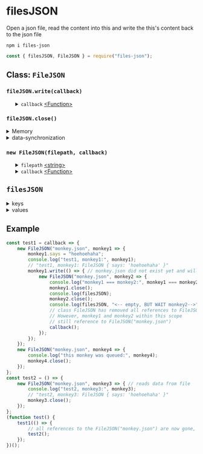 # filesJSON
Open a json file, read the content into this and write the this's content back to the json file
<pre><code>npm i files-json</code></pre>

```javascript
const { filesJSON, FileJSON } = require("files-json");
```
<h2>Class: <code>FileJSON</code></h2>
<h3><code>fileJSON.write(callback)</code></h3>
<ul>
	<details>
		<summary>
			<code>callback</code> <a href="https://developer.mozilla.org/en-US/docs/Web/JavaScript/Reference/Global_Objects/Function">&lt;Function&gt;</a>
		</summary>
		<ul>
		<details>
			<summary>
				<code>err</code> <a href="https://developer.mozilla.org/en-US/docs/Web/JavaScript/Data_structures#Null_type">&lt;Null&gt;</a> | <a href="https://developer.mozilla.org/en-US/docs/Web/JavaScript/Reference/Global_Objects/Error">&lt;Error&gt;</a>
			</summary>
			Is an error in case <a href="https://nodejs.org/dist/latest-v12.x/docs/api/fs.html#fs_fs_writefile_file_data_options_callback">fs.writeFile()</a> had failed.
		</details>
	</ul>
	The <code>callback</code> will be executed after the content from <code>fileJSON</code> has been passed through <a href="https://developer.mozilla.org/en-US/docs/Web/JavaScript/Reference/Global_Objects/JSON/stringify">JSON.stringify()</a> and the string has been written into the json file at the <code>filepath</code>. In case the json file does not exist the file will be created. Prototype method and prototype properties will never be pasred by <a href="https://developer.mozilla.org/en-US/docs/Web/JavaScript/Reference/Global_Objects/JSON/stringify">JSON.stringify()</a> and therefore are never written into the json file. This allows developers to create a self implemented class that can extend from the <code>FilesJSON</code> class and make new methods dedicated to a particular configuration file.
	</details>
</ul>
<h3><code>fileJSON.close()</code></h3>
<details>
	<summary>Memory</summary>
	In case the <code>fileJSON</code> is not closed be aware of abundant memory usage because objects are being stored and not used. When the number of connections to a <code>fileJSON</code> at a particular <code>filepath</code> have reached 0 then the <code>fileJSON</code> will be removed from the internal <a href="https://developer.mozilla.org/en-US/docs/Web/JavaScript/Data_structures#Keyed_collections_Maps_Sets_WeakMaps_WeakSets">Map</a>.
</details>
<details>
	<summary>data-synchronization</summary>
	If a json file at that particular <code>filepath</code> is actively opened in a <code>fileJSON</code> object and if the content of that json file at that particular <code>filepath</code> had been modified outside of the <code>fileJSON</code> object these modifications do not reflect back to the <code>fileJSON</code> object. Therefore when a <code>fileJSON</code> had not been closed when it was not used anymore data may be out of sync. However if the particular json file is never modified outside of the <code>fileJSON</code> object, there is nothing to worry about.
</details>
<h3><code>new FileJSON(filepath, callback)</code></h3>
<ul>
	<details>
		<summary>
			<code>filepath</code> <a href="https://developer.mozilla.org/en-US/docs/Web/JavaScript/Data_structures#String_type">&lt;string&gt;</a>
		</summary>
		The <code>filepath</code> will be added to the <code>filesJSON</code> object. 
	</details>
	<details>
		<summary>
			<code>callback</code> <a href="https://developer.mozilla.org/en-US/docs/Web/JavaScript/Reference/Global_Objects/Function">&lt;Function&gt;</a>
		</summary>
		<ul>
			<details>
				<summary>
					<code>fileJSON</code> <a href="https://developer.mozilla.org/en-US/docs/Web/JavaScript/Reference/Global_Objects/Object">&lt;object&gt;</a>
				</summary>
				On reading either the content of a json file will be passed through <a href="https://developer.mozilla.org/en-US/docs/Web/JavaScript/Reference/Global_Objects/JSON/parse">JSON.parse()</a> or a new empty <code>fileJSON</code> object is created and passed by the <code>callback</code>. In case the json file at the <code>filepath</code> was already opened, that <code>fileJSON</code> will be be passed over by the <code>callback</code>. In case the internal <code>new FileJSON()</code> was still reading and at the same time the same <code>filepath</code> is opened somewhere else by another <code>new FileJSON()</code> the latter will be put into a readQueue and return the same object as the first. 
			</details>
		</ul>
		The callback will be executed when the internal <code>fileJSON</code> has finished creating the <code>fileJSON</code>.
	</details>
</ul>
<h2><code>filesJSON</code></h2>
<details>
	<summary>keys</summary>
	The <code>filepath</code>
</details>
<details>
	<summary>values</summary>
	The <code>fileJSON</code> created from <code>new FileJSON()</code>.
</details>
<h2>Example</h2>

```javascript
const test1 = callback => {
	new FileJSON("monkey.json", monkey1 => {
		monkey1.says = "hoehoehaha";
		console.log("test1, monkey1:", monkey1); 
		// "test1, monkey1: FileJSON { says: 'hoehoehaha' }" 
		monkey1.write(() => { // monkey.json did not exist yet and will be created
			new FileJSON("monkey.json", monkey2 => {
				console.log("monkey1 === monkey2:", monkey1 === monkey2);
				monkey1.close();
				console.log(filesJSON);
				monkey2.close();
				console.log(filesJSON, "<-- empty, BUT WAIT monkey2-->", monkey2);
				// class FileJSON has removed all references to FileJSON("monkey.json")
				// However, monkey1 and monkey2 within this scope 
				// still reference to FileJSON("monkey.json")
				callback();
			});
		});
	});
	new FileJSON("monkey.json", monkey4 => {
		console.log("this monkey was queued:", monkey4);
		monkey4.close();
	});
};
const test2 = () => {
	new FileJSON("monkey.json", monkey3 => { // reads data from file
		console.log("test2, monkey3:", monkey3);
		// "test2, monkey3: FileJSON { says: 'hoehoehaha' }"
		monkey3.close();
	});
};
(function test() {
	test1(() => {
		// all references to the FileJSON("monkey.json") are now gone, it is garbage collected
		test2();
	});
})();
```